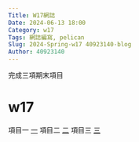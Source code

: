 ```yaml
---
Title: W17網誌
Date: 2024-06-13 18:00
Category: w17
Tags: 網誌編寫, pelican
Slug: 2024-Spring-w17 40923140-blog 
Author: 40923140
---
```


完成三項期末項目

<!-- PELICAN_END_SUMMARY -->

# w17
項目一
[一](https://youtu.be/pa6Z0v8omKM?si=Gu0W53LkIUrIqKjv)
項目二
[二](https://youtu.be/AvW1bWxV9gE?si=PgdVDxGcJdlcIlU7)
項目三
[三](https://youtu.be/R7X2KoqglOA?si=drpJAj1Wu13cshg_)